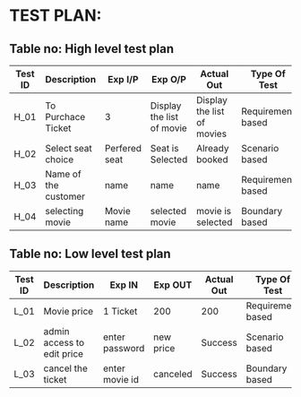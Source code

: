 # TEST PLAN:

## Table no: High level test plan

| **Test ID** | **Description**     | **Exp I/P** | **Exp O/P** | **Actual Out** |**Type Of Test**  |    
|-------------|---------------------|------------|-------------|----------------|------------------|
|  H_01       | To Purchace Ticket  | 3 | Display the list of movie | Display the list of movies |Requirement based |
|  H_02       | Select seat choice | Perfered seat|Seat is Selected|Already booked| Scenario based    |
|  H_03       | Name of the customer|  name |name |name | Requirement based  |
|  H_04       | selecting movie | Movie name | selected movie | movie is selected | Boundary based |

## Table no: Low level test plan

| **Test ID** | **Description**   | **Exp IN** | **Exp OUT** | **Actual Out** |**Type Of Test**  |    
|-------------|------------------|------------|-------------|----------------|------------------|
|  L_01       | Movie price  |  1 Ticket |200 |200 |Requirement based |
|  L_02       | admin access to edit price  |  enter password |new price|Success |Scenario based    |
|  L_03       | cancel the ticket |  enter movie id |canceled |Success |Boundary based    |
